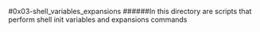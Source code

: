 #0x03-shell_variables_expansions
######In this directory are scripts that perform shell init variables and expansions commands
